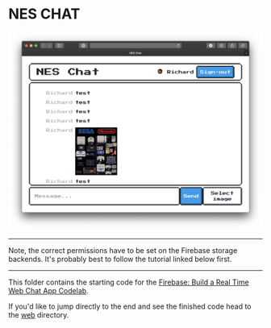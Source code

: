 # NES CHAT

![screenshot of nes chat](./nes-chat.png)

---

Note, the correct permissions have to be set on the Firebase storage backends. It's probably best to follow the tutorial linked below first.

---


This folder contains the starting code for the [Firebase: Build a Real Time Web Chat App Codelab](https://codelabs.developers.google.com/codelabs/firebase-web/).

If you'd like to jump directly to the end and see the finished code head to the [web](../web) directory.
